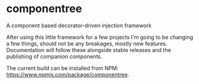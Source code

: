 # componentree
A component based decorator-driven injection framework

After using this little framework for a few projects I'm going to be changing a few things, should not be any breakages, mostly new features. Documentation will follow these alongside stable releases and the publishing of companion components.

The current build can be installed from NPM: https://www.npmjs.com/package/componentree.
